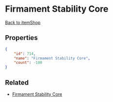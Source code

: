 # Firmament Stability Core

<no description available>

[Back to itemShop](../item-shops.md)

## Properties

```json
{
    "id": 714,
    "name": "Firmament Stability Core",
    "count": -100
}
```

## Related

- [Firmament Stability Core](../items/20432-firmament-stability-core.md)


